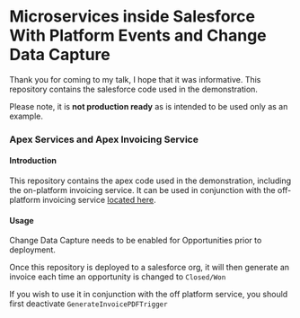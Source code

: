 # Microservices inside Salesforce With Platform Events and Change Data Capture

Thank you for coming to my talk, I hope that it was informative. This repository contains the salesforce code used in the demonstration.

Please note, it is **not production ready** as is intended to be used only as an example. 

### Apex Services and Apex Invoicing Service

#### Introduction

This repository contains the apex code used in the demonstration, including the on-platform invoicing service. It can be used in conjunction with the off-platform invoicing service [located here](https://github.com/mickwheelz/DF2019-Invoicing-Heroku "Heroku Repository").

#### Usage

Change Data Capture needs to be enabled for Opportunities prior to deployment.

Once this repository is deployed to a salesforce org, it will then generate an invoice each time an opportunity is changed to `Closed/Won`

If you wish to use it in conjunction with the off platform service, you should first deactivate `GenerateInvoicePDFTrigger`